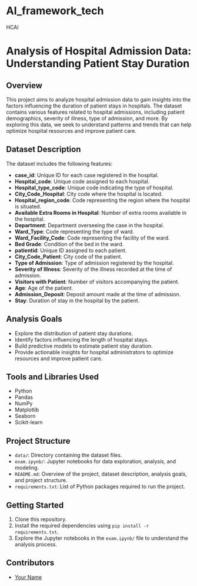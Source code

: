 # AI_framework_tech
HCAI
# 

# Analysis of Hospital Admission Data: Understanding Patient Stay Duration

## Overview
This project aims to analyze hospital admission data to gain insights into the factors influencing the duration of patient stays in hospitals. The dataset contains various features related to hospital admissions, including patient demographics, severity of illness, type of admission, and more. By exploring this data, we seek to understand patterns and trends that can help optimize hospital resources and improve patient care.

## Dataset Description
The dataset includes the following features:

- **case_id**: Unique ID for each case registered in the hospital.
- **Hospital_code**: Unique code assigned to each hospital.
- **Hospital_type_code**: Unique code indicating the type of hospital.
- **City_Code_Hospital**: City code where the hospital is located.
- **Hospital_region_code**: Code representing the region where the hospital is situated.
- **Available Extra Rooms in Hospital**: Number of extra rooms available in the hospital.
- **Department**: Department overseeing the case in the hospital.
- **Ward_Type**: Code representing the type of ward.
- **Ward_Facility_Code**: Code representing the facility of the ward.
- **Bed Grade**: Condition of the bed in the ward.
- **patientid**: Unique ID assigned to each patient.
- **City_Code_Patient**: City code of the patient.
- **Type of Admission**: Type of admission registered by the hospital.
- **Severity of Illness**: Severity of the illness recorded at the time of admission.
- **Visitors with Patient**: Number of visitors accompanying the patient.
- **Age**: Age of the patient.
- **Admission_Deposit**: Deposit amount made at the time of admission.
- **Stay**: Duration of stay in the hospital by the patient.

## Analysis Goals
- Explore the distribution of patient stay durations.
- Identify factors influencing the length of hospital stays.
- Build predictive models to estimate patient stay duration.
- Provide actionable insights for hospital administrators to optimize resources and improve patient care.

## Tools and Libraries Used
- Python
- Pandas
- NumPy
- Matplotlib
- Seaborn
- Scikit-learn

## Project Structure
- `data/`: Directory containing the dataset files.
- `exam.ipynb/`: Jupyter notebooks for data exploration, analysis, and modeling.
- `README.md`: Overview of the project, dataset description, analysis goals, and project structure.
- `requirements.txt`: List of Python packages required to run the project.

## Getting Started
1. Clone this repository.
2. Install the required dependencies using `pip install -r requirements.txt`.
3. Explore the Jupyter notebooks in the `exam.ipynb/` file to understand the analysis process.

## Contributors
- [Your Name](https://github.com/svenu38)



